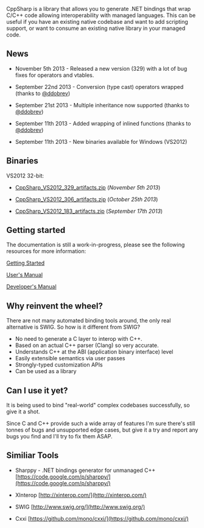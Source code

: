 CppSharp is a library that allows you to generate .NET bindings that wrap C/C++ code allowing interoperability with managed languages. This can be useful if you have an existing native codebase and want to add scripting support, or want to consume an existing native library in your managed code.

## News

* November 5th 2013 - Released a new version (329) with a lot of bug fixes for operators and vtables.
* September 22nd 2013 - Conversion (type cast) operators wrapped (thanks to <a href="https://github.com/ddobrev">@ddobrev</a>)
* September 21st 2013 - Multiple inheritance now supported (thanks to <a href="https://github.com/ddobrev">@ddobrev</a>)

* September 11th 2013 - Added wrapping of inlined functions (thanks to <a href="https://github.com/ddobrev">@ddobrev</a>)
* September 11th 2013 - New binaries available for Windows (VS2012)

## Binaries

VS2012 32-bit:

- [CppSharp_VS2012_329_artifacts.zip](https://dl.dropboxusercontent.com/u/194502/CppSharp/CppSharp_VS2012_329_artifacts.zip) (_November 5th 2013_) 

- [CppSharp_VS2012_306_artifacts.zip](https://dl.dropboxusercontent.com/u/194502/CppSharp/CppSharp_VS2012_306_artifacts.zip) (_October 25th 2013_) 

- [CppSharp_VS2012_183_artifacts.zip](https://dl.dropboxusercontent.com/u/194502/CppSharp/CppSharp_VS2012_183_artifacts.zip) (_September 17th 2013_)

## Getting started

The documentation is still a work-in-progress, please see the following resources for more information:

[Getting Started](docs/GettingStarted.md)

[User's Manual](docs/UsersManual.md)

[Developer's Manual](docs/DevManual.md)

## Why reinvent the wheel?

There are not many automated binding tools around, the only real alternative is SWIG. So how is it different from SWIG?

 * No need to generate a C layer to interop with C++.
 * Based on an actual C++ parser (Clang) so very accurate.
 * Understands C++ at the ABI (application binary interface) level
 * Easily extensible semantics via user passes
 * Strongly-typed customization APIs
 * Can be used as a library

## Can I use it yet?

It is being used to bind "real-world" complex codebases successfully, so give it a shot.

Since C and C++ provide such a wide array of features I'm sure there's still tonnes of bugs and unsupported edge cases, but give it a try and report any bugs you find and I'll try to fix them ASAP.


## Similiar Tools

* Sharppy - .NET bindings generator for unmanaged C++
[https://code.google.com/p/sharppy/](https://code.google.com/p/sharppy/)

* XInterop
[http://xinterop.com/](http://xinterop.com/)

* SWIG
[http://www.swig.org/](http://www.swig.org/)

* Cxxi
[https://github.com/mono/cxxi/](https://github.com/mono/cxxi/)
